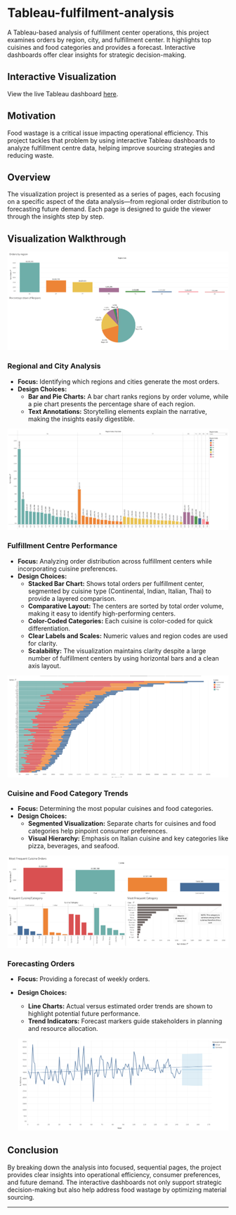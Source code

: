 # Tableau-fulfilment-analysis
A Tableau-based analysis of fulfillment center operations, this project examines orders by region, city, and fulfillment center. It highlights top cuisines and food categories and provides a forecast. Interactive dashboards offer clear insights for strategic decision-making.

## Interactive Visualization
View the live Tableau dashboard [here](https://public.tableau.com/app/profile/humaid3646/viz/Project1_16584843735530/Fulfilmentcentreanalysis?publish=yes).

## Motivation
Food wastage is a critical issue impacting operational efficiency. This project tackles that problem by using interactive Tableau dashboards to analyze fulfillment centre data, helping improve sourcing strategies and reducing waste.

## Overview
The visualization project is presented as a series of pages, each focusing on a specific aspect of the data analysis—from regional order distribution to forecasting future demand. Each page is designed to guide the viewer through the insights step by step.

## Visualization Walkthrough

![Orders by Region](assets/orders_per_region.png)

### Regional and City Analysis
- **Focus:** Identifying which regions and cities generate the most orders.
- **Design Choices:**  
  - **Bar and Pie Charts:** A bar chart ranks regions by order volume, while a pie chart presents the percentage share of each region.
  - **Text Annotations:** Storytelling elements explain the narrative, making the insights easily digestible.


![Orders by Region and City](assets/orders_per_region_and_city.png)

### **Fulfillment Centre Performance**
- **Focus:** Analyzing order distribution across fulfillment centers while incorporating cuisine preferences.  
- **Design Choices:**  
  - **Stacked Bar Chart:** Shows total orders per fulfillment center, segmented by cuisine type (Continental, Indian, Italian, Thai) to provide a layered comparison.  
  - **Comparative Layout:** The centers are sorted by total order volume, making it easy to identify high-performing centers.  
  - **Color-Coded Categories:** Each cuisine is color-coded for quick differentiation.  
  - **Clear Labels and Scales:** Numeric values and region codes are used for clarity.  
  - **Scalability:** The visualization maintains clarity despite a large number of fulfillment centers by using horizontal bars and a clean axis layout.  


 ![Orders per Centre](assets/orders_per_centre_wrt_cuisine.png)  

### Cuisine and Food Category Trends
- **Focus:** Determining the most popular cuisines and food categories.
- **Design Choices:**  
  - **Segmented Visualization:** Separate charts for cuisines and food categories help pinpoint consumer preferences.
  - **Visual Hierarchy:** Emphasis on Italian cuisine and key categories like pizza, beverages, and seafood.

 ![Cuisine Demand Analysis](assets/cuisine_demand_analysis.png)

### Forecasting Orders
- **Focus:** Providing a forecast of weekly orders.
- **Design Choices:**  
  - **Line Charts:** Actual versus estimated order trends are shown to highlight potential future performance.
  - **Trend Indicators:** Forecast markers guide stakeholders in planning and resource allocation.

  ![Forecast](assets/forecast.png) 

## Conclusion
By breaking down the analysis into focused, sequential pages, the project provides clear insights into operational efficiency, consumer preferences, and future demand. The interactive dashboards not only support strategic decision-making but also help address food wastage by optimizing material sourcing.

---
